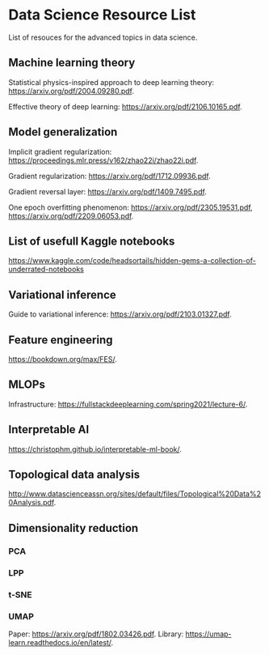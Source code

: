 # Data Science Resource List
List of resouces for the advanced topics in data science. 

## Machine learning theory
Statistical physics-inspired approach to deep learning theory: https://arxiv.org/pdf/2004.09280.pdf.

Effective theory of deep learning: https://arxiv.org/pdf/2106.10165.pdf.

## Model generalization
Implicit gradient regularization: https://proceedings.mlr.press/v162/zhao22i/zhao22i.pdf.

Gradient regularization: https://arxiv.org/pdf/1712.09936.pdf.

Gradient reversal layer: https://arxiv.org/pdf/1409.7495.pdf.

One epoch overfitting phenomenon: 
https://arxiv.org/pdf/2305.19531.pdf,
https://arxiv.org/pdf/2209.06053.pdf.

## List of usefull Kaggle notebooks
https://www.kaggle.com/code/headsortails/hidden-gems-a-collection-of-underrated-notebooks

## Variational inference
Guide to variational inference: https://arxiv.org/pdf/2103.01327.pdf.

## Feature engineering 
https://bookdown.org/max/FES/.

## MLOPs
Infrastructure: 
https://fullstackdeeplearning.com/spring2021/lecture-6/.

## Interpretable AI
https://christophm.github.io/interpretable-ml-book/.

## Topological data analysis
http://www.datascienceassn.org/sites/default/files/Topological%20Data%20Analysis.pdf.

## Dimensionality reduction 
### PCA
### LPP
### t-SNE
### UMAP
Paper: https://arxiv.org/pdf/1802.03426.pdf.
Library: https://umap-learn.readthedocs.io/en/latest/.
